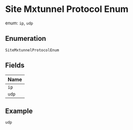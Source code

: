 
# Site Mxtunnel Protocol Enum

enum: `ip`, `udp`

## Enumeration

`SiteMxtunnelProtocolEnum`

## Fields

| Name |
|  --- |
| `ip` |
| `udp` |

## Example

```
udp
```

